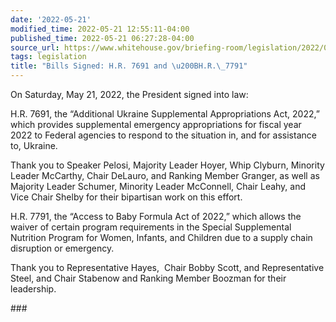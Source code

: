 ```yaml
---
date: '2022-05-21'
modified_time: 2022-05-21 12:55:11-04:00
published_time: 2022-05-21 06:27:28-04:00
source_url: https://www.whitehouse.gov/briefing-room/legislation/2022/05/21/bills-signed-h-r-7691-and-h-r-7791/
tags: legislation
title: "Bills Signed: H.R. 7691 and \u200BH.R.\_7791"
---
```

 
On Saturday, May 21, 2022, the President signed into law:

H.R. 7691, the “Additional Ukraine Supplemental Appropriations Act,
2022,” which provides supplemental emergency appropriations for fiscal
year 2022 to Federal agencies to respond to the situation in, and for
assistance to, Ukraine.

Thank you to Speaker Pelosi, Majority Leader Hoyer, Whip Clyburn,
Minority Leader McCarthy, Chair DeLauro, and Ranking Member Granger, as
well as Majority Leader Schumer, Minority Leader McConnell, Chair Leahy,
and Vice Chair Shelby for their bipartisan work on this effort.

H.R. 7791, the “Access to Baby Formula Act of 2022,” which allows the
waiver of certain program requirements in the Special Supplemental
Nutrition Program for Women, Infants, and Children due to a supply chain
disruption or emergency.

Thank you to Representative Hayes,  Chair Bobby Scott, and
Representative Steel, and Chair Stabenow and Ranking Member Boozman for
their leadership.

\###
